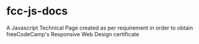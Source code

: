 # fcc-js-docs

A Javascript Technical Page created as per requirement in order to obtain freeCodeCamp's Responsive Web Design certificate
